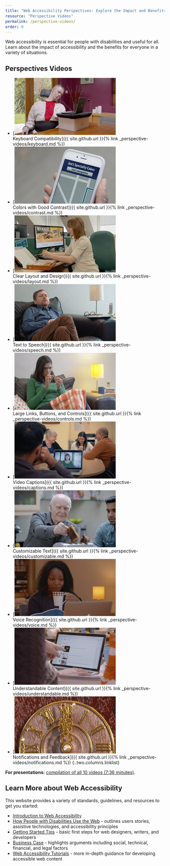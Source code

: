 ```yaml
---
title: "Web Accessibility Perspectives: Explore the Impact and Benefits for Everyone"
resource: "Perspective Videos"
permalink: /perspective-videos/
order: 0
---
```


Web accessibility is essential for people with disabilities and useful for all. Learn about the impact of accessibility and the benefits for everyone in a variety of situations.

## Perspectives Videos

-   [![](img/thumbnails/keyboard.jpg)<br>Keyboard Compatibility]({{ site.github.url }}{% link _perspective-videos/keyboard.md %})
-   [![](img/thumbnails/contrast.jpg)<br>Colors with Good Contrast]({{ site.github.url }}{% link _perspective-videos/contrast.md %})
-   [![](img/thumbnails/layout.jpg)<br>Clear Layout and Design]({{ site.github.url }}{% link _perspective-videos/layout.md %})
-   [![](img/thumbnails/speech.jpg)<br>Text to Speech]({{ site.github.url }}{% link _perspective-videos/speech.md %})
-   [![](img/thumbnails/controls.jpg)<br>Large Links, Buttons, and Controls]({{ site.github.url }}{% link _perspective-videos/controls.md %})
-   [![](img/thumbnails/captions.jpg)<br>Video Captions]({{ site.github.url }}{% link _perspective-videos/captions.md %})
-   [![](img/thumbnails/customizable.jpg)<br>Customizable Text]({{ site.github.url }}{% link _perspective-videos/customizable.md %})
-   [![](img/thumbnails/voice.jpg)<br>Voice Recognition]({{ site.github.url }}{% link _perspective-videos/voice.md %})
-   [![](img/thumbnails/understandable.jpg)<br>Understandable Content]({{ site.github.url }}{% link _perspective-videos/understandable.md %})
-   [![](img/thumbnails/notifications.jpg)<br>Notifications and Feedback]({{ site.github.url }}{% link _perspective-videos/notifications.md %})
{:.two.columns.linklist}

**For presentations:** [compilation of all 10 videos (7:36
minutes)](https://www.youtube.com/watch?v=3f31oufqFSM).

## Learn More about Web Accessibility

This website provides a variety of standards, guidelines, and resources
to get you started:

-   [Introduction to Web
    Accessibility](https://www.w3.org/WAI/intro/accessibility.php)
-   [How People with Disabilities Use the
    Web](https://www.w3.org/WAI/intro/people-use-web/) - outlines users
    stories, assistive technologies, and accessibility principles
-   [Getting Started
    Tips](https://www.w3.org/WAI/gettingstarted/tips/) - basic first
    steps for web designers, writers, and developers
-   [Business Case](https://www.w3.org/WAI/bcase/) - highlights
    arguments including social, technical, financial, and legal factors
-   [Web Accessibility Tutorials](https://www.w3.org/WAI/tutorials/) -
    more in-depth guidance for developing accessible web content

